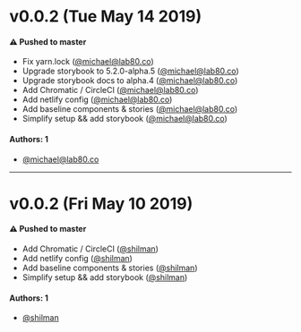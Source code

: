 # v0.0.2 (Tue May 14 2019)

#### ⚠️  Pushed to master

- Fix yarn.lock  ([@michael@lab80.co](https://github.com/michael@lab80.co))
- Upgrade storybook to 5.2.0-alpha.5  ([@michael@lab80.co](https://github.com/michael@lab80.co))
- Upgrade storybook docs to alpha.4  ([@michael@lab80.co](https://github.com/michael@lab80.co))
- Add Chromatic / CircleCI  ([@michael@lab80.co](https://github.com/michael@lab80.co))
- Add netlify config  ([@michael@lab80.co](https://github.com/michael@lab80.co))
- Add baseline components & stories  ([@michael@lab80.co](https://github.com/michael@lab80.co))
- Simplify setup && add storybook  ([@michael@lab80.co](https://github.com/michael@lab80.co))

#### Authors: 1

- [@michael@lab80.co](https://github.com/michael@lab80.co)

---

# v0.0.2 (Fri May 10 2019)

#### ⚠️ Pushed to master

- Add Chromatic / CircleCI ([@shilman](https://github.com/shilman))
- Add netlify config ([@shilman](https://github.com/shilman))
- Add baseline components & stories ([@shilman](https://github.com/shilman))
- Simplify setup && add storybook ([@shilman](https://github.com/shilman))

#### Authors: 1

- [@shilman](https://github.com/shilman)
